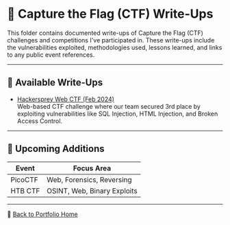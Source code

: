 # 🧠 Capture the Flag (CTF) Write-Ups

This folder contains documented write-ups of Capture the Flag (CTF) challenges and competitions I've participated in. These write-ups include the vulnerabilities exploited, methodologies used, lessons learned, and links to any public event references.

---

## 📄 Available Write-Ups

- [Hackersprey Web CTF (Feb 2024)](./hackersprey-web-ctf.md)  
  Web-based CTF challenge where our team secured 3rd place by exploiting vulnerabilities like SQL Injection, HTML Injection, and Broken Access Control.

---

## 🎯 Upcoming Additions

| Event | Focus Area |
|-------|-------------|
| PicoCTF | Web, Forensics, Reversing |
| HTB CTF | OSINT, Web, Binary Exploits |

---

📁 [Back to Portfolio Home](../README.md)
